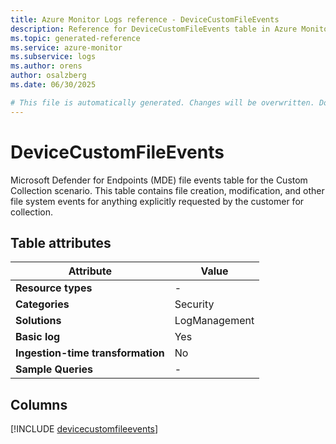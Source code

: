 ```yaml
---
title: Azure Monitor Logs reference - DeviceCustomFileEvents
description: Reference for DeviceCustomFileEvents table in Azure Monitor Logs.
ms.topic: generated-reference
ms.service: azure-monitor
ms.subservice: logs
ms.author: orens
author: osalzberg
ms.date: 06/30/2025

# This file is automatically generated. Changes will be overwritten. Do not change this file directly.
---
```


# DeviceCustomFileEvents

Microsoft Defender for Endpoints (MDE) file events table for the Custom Collection scenario. This table contains file creation, modification, and other file system events for anything explicitly requested by the customer for collection.


## Table attributes

|Attribute|Value|
|---|---|
|**Resource types**|-|
|**Categories**|Security|
|**Solutions**| LogManagement|
|**Basic log**|Yes|
|**Ingestion-time transformation**|No|
|**Sample Queries**|-|



## Columns
  
[!INCLUDE [devicecustomfileevents](~/reusable-content/ce-skilling/azure/includes/azure-monitor/reference/tables/devicecustomfileevents-include.md)]
